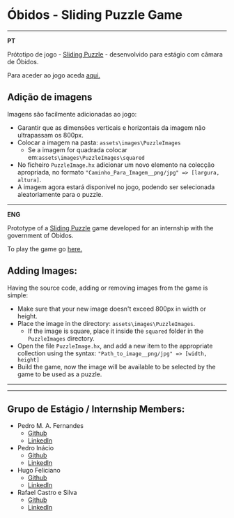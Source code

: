 # Óbidos - Sliding Puzzle Game

---

**PT**

Prótotipo de jogo - [Sliding Puzzle](https://en.wikipedia.org/wiki/Sliding_puzzle) - desenvolvido para estágio com câmara de Óbidos.

Para aceder ao jogo aceda [aqui.](https://rafaelcs-aula.github.io/OB_Slide_Puzzle_Game/)

## Adição de imagens

Imagens são facilmente adicionadas ao jogo:

* Garantir que as dimensões verticais e horizontais da imagem não ultrapassam os 800px.
* Colocar a imagem na pasta: `assets\images\PuzzleImages`
  * Se a imagem for quadrada colocar em:`assets\images\PuzzleImages\squared`
* No ficheiro `PuzzleImage.hx` adicionar um novo elemento na colecção apropriada, no formato `"Caminho_Para_Imagem__png/jpg" => [largura, altura]`.
* A imagem agora estará disponivel no jogo, podendo ser selecionada aleatoriamente para o puzzle.

---

**ENG**

Prototype of a [Sliding Puzzle](https://en.wikipedia.org/wiki/Sliding_puzzle) game developed for an internship with the government of Obidos.

To play the game go [here.](https://rafaelcs-aula.github.io/OB_Slide_Puzzle_Game/)

## Adding Images:

Having the source code, adding or removing images from the game is simple:

* Make sure that your new image doesn't exceed 800px in width or height.
* Place the image in the directory: `assets\images\PuzzleImages`.
  * If the image is square, place it inside the `squared` folder in the `PuzzleImages` directory.
* Open the file `PuzzleImage.hx`, and add a new item to the appropriate collection using the syntax: `"Path_to_image__png/jpg" => [width, height]`
* Build the game, now the image will be available to be selected by the game to be used as a puzzle.

---
---

## Grupo de Estágio / Internship Members:

* Pedro M. A. Fernandes
  * [Github](https://github.com/QuadQuasimodo)
  * [LinkedIn](https://www.linkedin.com/in/pedro-m-a-fernandes-ba474a200/)
* Pedro Inácio
  * [Github](https://github.com/PmaiWoW)
  * [LinkedIn](https://www.linkedin.com/in/pedro-in%C3%A1cio-13420b200/)
* Hugo Feliciano
  * [Github](https://github.com/Xx-hugo-xX)
  * [LinkedIn](https://www.linkedin.com/in/hugo-feliciano-169451147/)
* Rafael Castro e Silva
  * [Github](https://github.com/RafaelCS-Aula)
  * [LinkedIn](https://www.linkedin.com/in/rafaelcastroesilva/)
